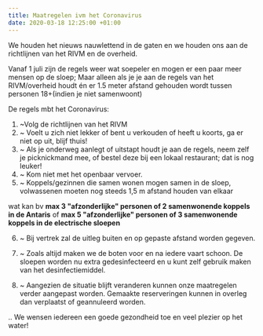```yaml
---
title: Maatregelen ivm het Coronavirus
date: 2020-03-18 12:25:00 +01:00
---
```



We houden het nieuws nauwlettend in de gaten en we houden ons aan de richtlijnen van het RIVM en de overheid. 

Vanaf 1 juli zijn de regels weer wat soepeler en mogen er een paar meer mensen op de sloep; 
Maar alleen als je je aan de regels van het RIVM/overheid houdt én er 1.5 meter afstand gehouden wordt tussen personen 18+(indien je niet samenwoont) 

De regels mbt het Coronavirus:

1. ~Volg de richtlijnen van het RIVM
2. ~ Voelt u zich niet lekker of bent u verkouden of heeft u koorts, ga er niet op uit, blijf thuis!
3. ~ Als je onderweg aanlegt of uitstapt houdt je aan de regels, neem zelf je picknickmand mee, of bestel deze bij een lokaal restaurant; dat is nog leuker!
4. ~ Kom niet met het openbaar vervoer.
5. ~ Koppels/gezinnen die samen wonen mogen samen in de sloep, volwassenen moeten nog steeds 1,5 m afstand houden van elkaar

wat kan bv 
**max 3 "afzonderlijke"  personen of 2 samenwonende koppels in de Antaris** 
of 
**max 5 "afzonderlijke" personen of 3 samenwonende koppels in de electrische sloepen** 

6. ~ Bij vertrek zal de uitleg buiten en op gepaste afstand worden gegeven.  

7. ~ Zoals altijd maken we de boten voor en na iedere vaart schoon.
De sloepen worden nu extra gedesinfecteerd en u kunt zelf gebruik maken van het desinfectiemiddel.

8. ~ Aangezien de situatie blijft veranderen kunnen onze maatregelen verder aangepast worden. Gemaakte reserveringen kunnen in overleg dan verplaatst of geannuleerd worden.

.. We wensen iedereen een goede gezondheid toe en veel plezier op het water!